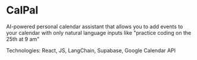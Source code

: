 # CalPal 

AI-powered personal calendar assistant that allows you to add events to your calendar with only natural language inputs like "practice coding on the 25th at 9 am"

Technologies: React, JS, LangChain, Supabase, Google Calendar API
